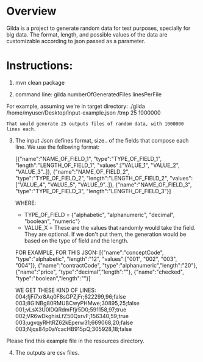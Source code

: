 # Overview
Gilda is a project to generate random data for test purposes, specially for big data.
The format, length, and possible values of the data are customizable according to json passed as a parameter.


# Instructions:

1. mvn clean package

2. command line:
	gilda <path-json-input> <path-directory-output> numberOfGeneratedFiles linesPerFile

For example, assuming we're in target directory: 
	./gilda /home/myuser/Desktop/input-example.json /tmp 25 1000000 

	That would generate 25 outputs files of random data, with 1000000 lines each. 

3. The input Json defines format, size.. of the fields that compose each line. We use the following format: 

	[{"name":"NAME_OF_FIELD_1", "type":"TYPE_OF_FIELD_1", "length":"LENGTH_OF_FIELD_1", "values":["VALUE_1", "VALUE_2", "VALUE_3"..]},
	{"name":"NAME_OF_FIELD_2", "type":"TYPE_OF_FIELD_2", "length":"LENGTH_OF_FIELD_2", "values":["VALUE_4", "VALUE_5", "VALUE_9"..]},
	{"name":"NAME_OF_FIELD_3", "type":"TYPE_OF_FIELD_3", "length":"LENGTH_OF_FIELD_3"}]

	WHERE:
	- TYPE_OF_FIELD = {"alphabetic", "alphanumeric", "decimal", "boolean", "numeric"}
	- VALUE_X = These are the values that randomly would take the field. They are optional. If we don't put them, the generation would be based on the type of field and the length.

	FOR EXAMPLE, FOR THIS JSON:
	[{"name":"conceptCode", "type":"alphabetic", "length":"12", "values":["001", "002", "003", "004"]},
	{"name":"contractCode", "type":"alphanumeric","length":"20"},
	{"name":"price", "type":"decimal","length":""},
	{"name":"checked", "type":"boolean","length":""}]

	WE GET THESE KIND OF LINES:
	004;fjFi7xr8Aq0F8sGPZjFr;622299,96;false
	003;8GINBg80RMUBCwyPHMwe;30895,25;false
	001;vLsX3U0lDQRdmFfjr5D0;591158,97;true
	002;VR6wDkghisLfZ50QxrvF;156340,59;true
	003;ugvqyRHtRZ62kEperw31;669068,20;false
	003;Njqs84p0aYcacHB915pQ;305928,18;false 

Please find this example file in the resources directory.

4. The outputs are csv files.

